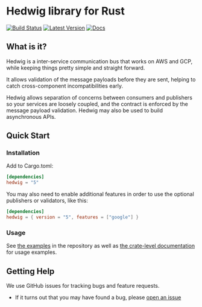 # Hedwig library for Rust

[![Build Status](https://travis-ci.com/standard-ai/hedwig-rust.svg?branch=master)](https://travis-ci.com/standard-ai/hedwig-rust)
[![Latest Version](https://img.shields.io/crates/v/hedwig.svg?style=flat-square)](https://crates.io/crates/hedwig)
[![Docs](https://docs.rs/hedwig/badge.svg)](https://docs.rs/hedwig)

## What is it?

Hedwig is a inter-service communication bus that works on AWS and GCP, while keeping things pretty
simple and straight forward.

It allows validation of the message payloads before they are sent, helping to catch cross-component
incompatibilities early.

Hedwig allows separation of concerns between consumers and publishers so your services are loosely
coupled, and the contract is enforced by the message payload validation. Hedwig may also be used to
build asynchronous APIs.

## Quick Start

### Installation

Add to Cargo.toml:

```toml
[dependencies]
hedwig = "5"
```

You may also need to enable additional features in order to use the optional publishers or
validators, like this:

```toml
[dependencies]
hedwig = { version = "5", features = ["google"] }
```

### Usage

See [the examples](https://github.com/standard-ai/hedwig-rust/tree/master/examples) in the
repository as well as [the crate-level documentation](https://docs.rs/hedwig/) for
usage examples.

## Getting Help

We use GitHub issues for tracking bugs and feature requests.

* If it turns out that you may have found a bug, please [open an
issue](https://github.com/standard-ai/hedwig-rust/issues/new)

